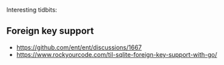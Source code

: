 Interesting tidbits:

## Foreign key support

* https://github.com/ent/ent/discussions/1667
* https://www.rockyourcode.com/til-sqlite-foreign-key-support-with-go/
